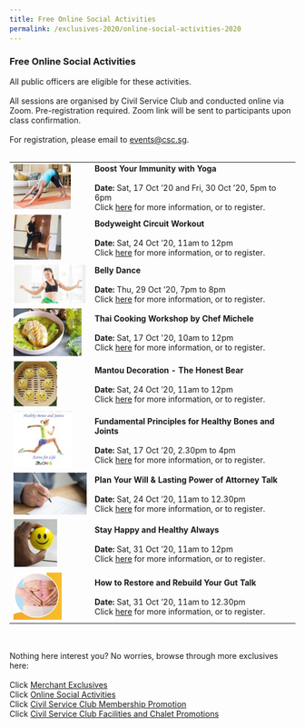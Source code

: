 ```yaml
---
title: Free Online Social Activities
permalink: /exclusives-2020/online-social-activities-2020
---
```


### Free Online Social Activities <br>
All public officers are eligible for these activities.<br>
<br>
All sessions are organised by Civil Service Club and conducted online via Zoom. Pre-registration required. Zoom link will be sent to participants upon class confirmation.<br>
<br>
For registration, please email to <a href="mailto:events@csc.sg">events@csc.sg</a>.<br>
<br>

<table>
  <tr>
    <td>
      <img src="/images/sa/yoga.jpg">
    </td>
    <td>
      <b>Boost Your Immunity with Yoga</b><br>
      <br>
      <b>Date:</b> Sat, 17 Oct ’20 and Fri, 30 Oct ’20, 5pm to 6pm<br>
      Click <a href="https://www.csc.sg/events/CSC-Fusion-Featured-Event?event_id=193">here</a> for more information, or to register.<br>
    </td>
  </tr>
  <tr>
    <td>
      <img src="/images/sa/workout.jpg">
    </td>
    <td>
      <b>Bodyweight Circuit Workout</b><br>
      <br>
      <b>Date:</b> Sat, 24 Oct ’20, 11am to 12pm <br>
      Click <a href="https://www.csc.sg/events/CSC-Fusion-Featured-Event?event_id=246">here</a> for more information, or to register.<br>
    </td>
  </tr>
  <tr>
    <td>
      <img src="/images/sa/bellydance.jpg">
    </td>
    <td>
      <b>Belly Dance </b><br>
      <br>
      <b>Date:</b> Thu, 29 Oct ’20, 7pm to 8pm<br>
      Click <a href="https://www.csc.sg/events/CSC-Fusion-Featured-Event?event_id=248">here</a> for more information, or to register.<br>
    </td>
  </tr>
  <tr>
    <td>
      <img src="/images/sa/thaicooking.jpg">
    </td>
    <td>
      <b>Thai Cooking Workshop by Chef Michele</b><br>
      <br>
      <b>Date:</b> Sat, 17 Oct '20, 10am to 12pm <br>
      Click <a href="https://www.csc.sg/events/CSC-Fusion-Featured-Event?event_id=241">here</a> for more information, or to register.<br>
    </td>
  </tr>
  <tr>
    <td>
      <img src="/images/sa/mantou.jpg">
    </td>
    <td>
      <b>Mantou Decoration - The Honest Bear</b><br>
      <br>
      <b>Date:</b> Sat, 24 Oct ’20, 11am to 12pm<br>
      Click <a href="https://www.csc.sg/events/CSC-Fusion-Featured-Event?event_id=247">here</a> for more information, or to register.<br>
    </td>
  </tr>
    <tr>
    <td>
      <img src="/images/sa/healthybones.jpg">
    </td>
    <td>
      <b>Fundamental Principles for Healthy Bones and Joints </b><br>
      <br>
      <b>Date:</b> Sat, 17 Oct ’20, 2.30pm to 4pm<br>
      Click <a href="https://www.csc.sg/events/CSC-Fusion-Featured-Event?event_id=231">here</a> for more information, or to register.<br>
    </td>
  </tr>
  <tr>
    <td>
      <img src="/images/sa/willwriting.jpg">
    </td>
    <td>
      <b>Plan Your Will & Lasting Power of Attorney Talk </b><br>
      <br>
      <b>Date:</b> Sat, 24 Oct ’20, 11am to 12.30pm<br>
      Click <a href="https://www.csc.sg/events/CSC-Fusion-Featured-Event?event_id=207">here</a> for more information, or to register.<br>
    </td>
  </tr>
  <tr>
    <td>
      <img src="/images/sa/happy.jpg">
    </td>
    <td>
      <b>Stay Happy and Healthy Always  </b><br>
      <br>
      <b>Date:</b> Sat, 31 Oct ’20, 11am to 12pm<br>
      Click <a href="https://www.csc.sg/events/CSC-Fusion-Featured-Event?event_id=249">here</a> for more information, or to register.<br>
    </td>
  </tr>
  <tr>
    <td>
      <img src="/images/sa/gut.jpg">
    </td>
    <td>
      <b>How to Restore and Rebuild Your Gut Talk </b><br>
      <br>
      <b>Date:</b> Sat, 31 Oct ’20, 11am to 12.30pm<br>
      Click <a href="https://www.csc.sg/events/CSC-Fusion-Featured-Event?event_id=250">here</a> for more information, or to register.<br>
    </td>
  </tr>
  </table>
  <br>
<br>
Nothing here interest you? No worries, browse through more exclusives here: <br>
<br>
Click <a href="https://publicserviceweek.gov.sg/exclusives-2020/merchant-exclusives-2020">Merchant Exclusives</a><br>
Click <a href="https://publicserviceweek.gov.sg/exclusives-2020/online-social-activities-2020">Online Social Activities</a><br>
Click <a href="https://publicserviceweek.gov.sg/exclusives-2020/civil service club membership promotion-2020">Civil Service Club Membership Promotion</a><br>
Click <a href="https://publicserviceweek.gov.sg/exclusives-2020/clubhouse-promotions-2020">Civil Service Club Facilities and Chalet Promotions</a><br> 

      
  
